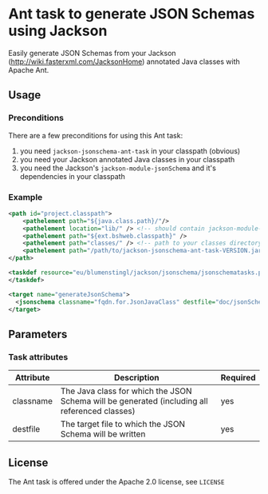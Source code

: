 # Ant task to generate JSON Schemas using Jackson

Easily generate JSON Schemas from your Jackson (http://wiki.fasterxml.com/JacksonHome) annotated Java classes with Apache Ant.

## Usage

### Preconditions

There are a few preconditions for using this Ant task:
1. you need ```jackson-jsonschema-ant-task``` in your classpath (obvious)
2. you need your Jackson annotated Java classes in your classpath
3. you need the Jackson's ```jackson-module-jsonSchema``` and it's dependencies in your classpath

### Example

```xml
<path id="project.classpath">
	<pathelement path="${java.class.path}/"/>
    <pathelement location="lib/" /> <!-- should contain jackson-module-jsonSchema and it's dependencies -->
	<pathelement path="${ext.bshweb.classpath}" />
	<pathelement path="classes/" /> <!-- path to your classes directory where you have the class for which you want to generate the JSON schema -->
	<pathelement path="/path/to/jackson-jsonschema-ant-task-VERSION.jar" />
</path>

<taskdef resource="eu/blumenstingl/jackson/jsonschema/jsonschematasks.properties" classpathref="project.classpath">
</taskdef>

<target name="generateJsonSchema">
  <jsonschema classname="fqdn.for.JsonJavaClass" destfile="doc/jsonSchema/test.jsonschema" />
</target>
```

## Parameters
### Task attributes

Attribute   | Description | Required
----------- | ----------- | ------------------
classname   | The Java class for which the JSON Schema will be generated (including all referenced classes) | yes
destfile    | The target file to which the JSON Schema will be written | yes

## License

The Ant task is offered under the Apache 2.0 license, see ```LICENSE```
